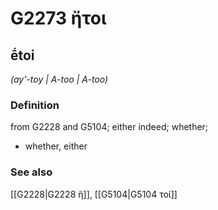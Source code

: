 # G2273 ἤτοι

## ḗtoi

_(ay'-toy | A-too | A-too)_

### Definition

from G2228 and G5104; either indeed; whether; 

- whether, either

### See also

[[G2228|G2228 ἤ]], [[G5104|G5104 τοί]]
